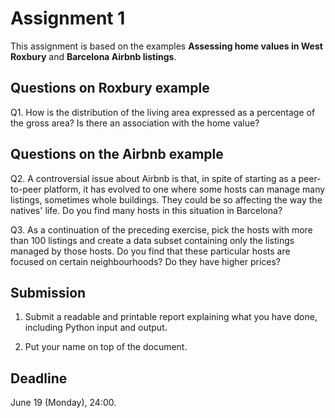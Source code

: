 # Assignment 1

This assignment is based on the examples **Assessing home values in West Roxbury** and **Barcelona Airbnb listings**.

## Questions on Roxbury example

Q1. How is the distribution of the living area expressed as a percentage of the gross area? Is there an association with the home value?

## Questions on the Airbnb example

Q2. A controversial issue about Airbnb is that, in spite of starting as a peer-to-peer platform, it has evolved to one where some hosts can manage many listings, sometimes whole buildings. They could be so affecting the way the natives' life. Do you find many hosts in this situation in Barcelona?

Q3. As a continuation of the preceding exercise, pick the hosts with more than 100 listings and create a data subset containing only the listings managed by those hosts. Do you find that these particular hosts are focused on certain neighbourhoods? Do they have higher prices?

## Submission

1. Submit a readable and printable report explaining what you have done, including Python input and output.

2. Put your name on top of the document.

## Deadline

June 19 (Monday), 24:00.
